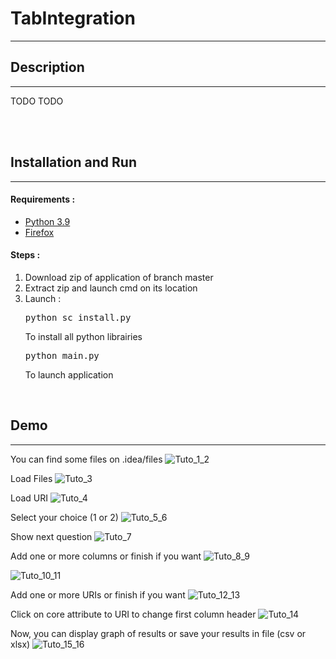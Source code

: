 
<h1>TabIntegration </h1>
<hr>
<h2>Description </h2>
<hr>

TODO 
TODO
<br>
<br>

<br>
<h2>Installation and Run</h2>
<hr>
<h4> Requirements : </h4>
<ul>
    <li> <a href="https://www.python.org/">Python 3.9</a></li>
    <li> <a href="https://www.mozilla.org/firefox/download/">Firefox </a></li>
</ul>

<h4> Steps : </h4>
<ol>
    <li> Download zip of application of branch master </li>
    <li> Extract zip and launch cmd on its location </li>
    <li> Launch : </li>
    <pre>python sc_install.py </pre>
     To install all python librairies
    <pre>python main.py</pre>
     To launch application

</ol>

<br>
<h2>Demo</h2>
<hr>

You can find some files on .idea/files
![Tuto_1_2](readme_img/TabIntegration_tuto_1_2.png "semantic bot schema view")

Load Files
![Tuto_3](readme_img/TabIntegration_tuto_3.png "semantic bot schema view")

Load URI
![Tuto_4](readme_img/TabIntegration_tuto_4.png "semantic bot schema view")

Select your choice (1 or 2)
![Tuto_5_6](readme_img/TabIntegration_tuto_5_6.png "semantic bot schema view")

Show next question
![Tuto_7](readme_img/TabIntegration_tuto_7.png "semantic bot schema view")

Add one or more columns or finish if you want
![Tuto_8_9](readme_img/TabIntegration_tuto_8_9.png "semantic bot schema view")

![Tuto_10_11](readme_img/TabIntegration_tuto_10_11.png "semantic bot schema view")

Add one or more URIs or finish if you want
![Tuto_12_13](readme_img/TabIntegration_tuto_12_13.png "semantic bot schema view")

Click on core attribute to URI to change first column header
![Tuto_14](readme_img/TabIntegration_tuto_14.png "semantic bot schema view")

Now, you can display graph of results or save your results in file (csv or xlsx)
![Tuto_15_16](readme_img/TabIntegration_tuto_15_16.png "semantic bot schema view")




